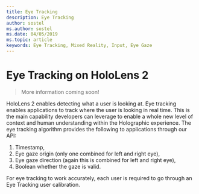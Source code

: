 ```yaml
---
title: Eye Tracking
description: Eye Tracking
author: sostel
ms.author: sostel
ms.date: 04/05/2019
ms.topic: article
keywords: Eye Tracking, Mixed Reality, Input, Eye Gaze
---
```

# Eye Tracking on HoloLens 2

> More information coming soon!

HoloLens 2 enables detecting what a user is looking at. Eye tracking enables applications to track where the user is looking in real time.  This is the main capability developers can leverage to enable a whole new level of context and human understanding within the Holographic experience. The eye tracking algorithm provides the following to applications through our API: 

1.	Timestamp, 
2.	Eye gaze origin (only one combined for left and right eye), 
3.	Eye gaze direction (again this is combined for left and right eye), 
4.	Boolean whether the gaze is valid. 

For eye tracking to work accurately, each user is required to go through an Eye Tracking user calibration. 
